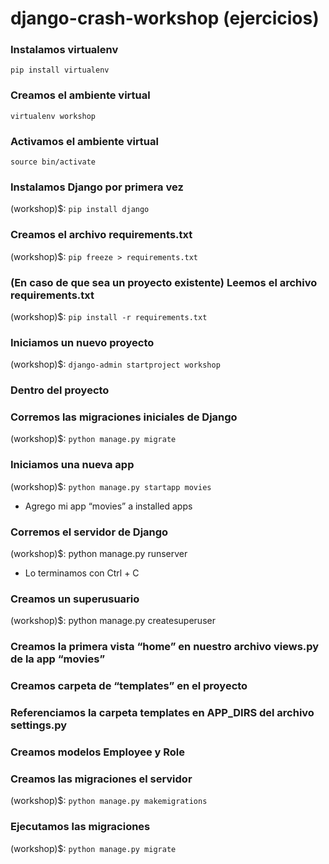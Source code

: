 # django-crash-workshop (ejercicios)

### Instalamos virtualenv

`pip install virtualenv`

### Creamos el ambiente virtual

`virtualenv workshop`

### Activamos el ambiente virtual

`source bin/activate`

### Instalamos Django por primera vez

(workshop)$: `pip install django`

### Creamos el archivo requirements.txt

(workshop)$: `pip freeze > requirements.txt`


### (En caso de que sea un proyecto existente) Leemos el archivo requirements.txt

(workshop)$: `pip install -r requirements.txt`

### Iniciamos un nuevo proyecto
(workshop)$: `django-admin startproject workshop`

### Dentro del proyecto

### Corremos las migraciones iniciales de Django
(workshop)$: `python manage.py migrate`

### Iniciamos una nueva app
(workshop)$: `python manage.py startapp movies`
* Agrego mi app “movies” a installed apps

### Corremos el servidor de Django
(workshop)$: python manage.py runserver
* Lo terminamos con Ctrl + C

### Creamos un superusuario
(workshop)$: python manage.py createsuperuser

### Creamos la primera vista “home” en nuestro archivo views.py de la app “movies”
  
### Creamos carpeta de “templates” en el proyecto

### Referenciamos la carpeta templates en APP_DIRS del archivo settings.py

### Creamos modelos Employee y Role

### Creamos las migraciones el servidor
(workshop)$: `python manage.py makemigrations`
 
### Ejecutamos las migraciones 
 
(workshop)$: `python manage.py migrate`
   
